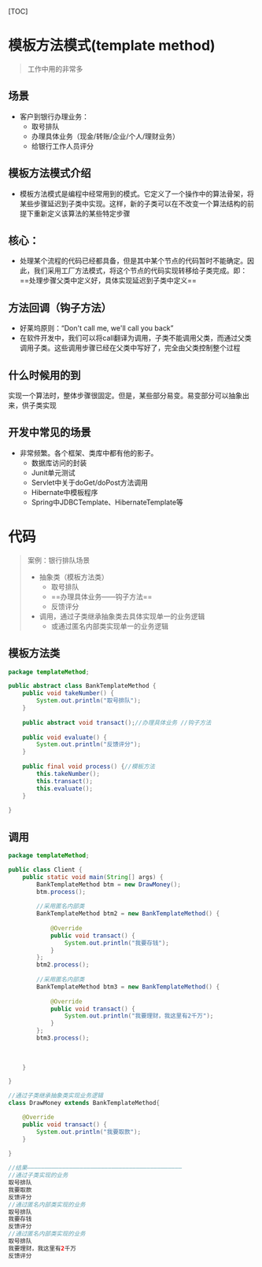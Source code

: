 [TOC]



# 模板方法模式(template method)

> 工作中用的非常多

## 场景

- 客户到银行办理业务：
  - 取号排队
  - 办理具体业务（现金/转账/企业/个人/理财业务）
  - 给银行工作人员评分

## 模板方法模式介绍

- 模板方法模式是编程中经常用到的模式。它定义了一个操作中的算法骨架，将某些步骤延迟到子类中实现。这样，新的子类可以在不改变一个算法结构的前提下重新定义该算法的某些特定步骤

## 核心：

- 处理某个流程的代码已经都具备，但是其中某个节点的代码暂时不能确定。因此，我们采用工厂方法模式，将这个节点的代码实现转移给子类完成。即：==处理步骤父类中定义好，具体实现延迟到子类中定义==

## 方法回调（钩子方法）

- 好莱坞原则：“Don't call me, we'll call you back”
- 在软件开发中，我们可以将call翻译为调用，子类不能调用父类，而通过父类调用子类。这些调用步骤已经在父类中写好了，完全由父类控制整个过程



## 什么时候用的到

实现一个算法时，整体步骤很固定。但是，某些部分易变。易变部分可以抽象出来，供子类实现

## 开发中常见的场景

- 非常频繁。各个框架、类库中都有他的影子。
  - 数据库访问的封装
  - Junit单元测试
  - Servlet中关于doGet/doPost方法调用
  - Hibernate中模板程序
  - Spring中JDBCTemplate、HibernateTemplate等



# 代码

> 案例：银行排队场景
>
> - 抽象类（模板方法类）
>   - 取号排队
>   - ==办理具体业务——钩子方法==
>   - 反馈评分
> - 调用，通过子类继承抽象类去具体实现单一的业务逻辑
>   - 或通过匿名内部类实现单一的业务逻辑

## 模板方法类

```java
package templateMethod;

public abstract class BankTemplateMethod {
	public void takeNumber() {
		System.out.println("取号排队");
	}
	
	public abstract void transact();//办理具体业务 //钩子方法
	
	public void evaluate() {
		System.out.println("反馈评分");
	}
	
	public final void process() {//模板方法
		this.takeNumber();
		this.transact();
		this.evaluate();
	}
	
}
```

## 调用

```java
package templateMethod;

public class Client {
	public static void main(String[] args) {
		BankTemplateMethod btm = new DrawMoney();
		btm.process();
		
		//采用匿名内部类
		BankTemplateMethod btm2 = new BankTemplateMethod() {
			
			@Override
			public void transact() {
				System.out.println("我要存钱");
			}
		};
		btm2.process();
		
		//采用匿名内部类
		BankTemplateMethod btm3 = new BankTemplateMethod() {
			
			@Override
			public void transact() {
				System.out.println("我要理财，我这里有2千万");
			}
		};
		btm3.process();
		
		
		
	}

}

//通过子类继承抽象类实现业务逻辑
class DrawMoney extends BankTemplateMethod{

	@Override
	public void transact() {
		System.out.println("我要取款");
	}
	
}

//结果————————————————————————————————————————————
//通过子类实现的业务
取号排队
我要取款
反馈评分
//通过匿名内部类实现的业务
取号排队
我要存钱
反馈评分
//通过匿名内部类实现的业务
取号排队
我要理财，我这里有2千万
反馈评分

```

